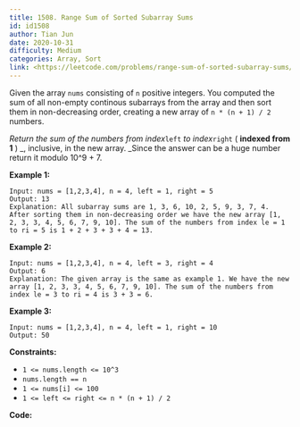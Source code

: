 ```yaml
---
title: 1508. Range Sum of Sorted Subarray Sums
id: id1508
author: Tian Jun
date: 2020-10-31
difficulty: Medium
categories: Array, Sort
link: <https://leetcode.com/problems/range-sum-of-sorted-subarray-sums/description/>
---
```


Given the array `nums` consisting of `n` positive integers. You computed the
sum of all non-empty continous subarrays from the array and then sort them in
non-decreasing order, creating a new array of `n * (n + 1) / 2` numbers.

_Return the sum of the numbers from index_`left` _to index_`right` ( **indexed
from 1** ) _, inclusive, in the  new array. _Since the answer can be a huge
number return it modulo 10^9 + 7.



**Example 1:**
            
	Input: nums = [1,2,3,4], n = 4, left = 1, right = 5    
	Output: 13     
	Explanation: All subarray sums are 1, 3, 6, 10, 2, 5, 9, 3, 7, 4. After sorting them in non-decreasing order we have the new array [1, 2, 3, 3, 4, 5, 6, 7, 9, 10]. The sum of the numbers from index le = 1 to ri = 5 is 1 + 2 + 3 + 3 + 4 = 13.     

**Example 2:**
            
	Input: nums = [1,2,3,4], n = 4, left = 3, right = 4    
	Output: 6    
	Explanation: The given array is the same as example 1. We have the new array [1, 2, 3, 3, 4, 5, 6, 7, 9, 10]. The sum of the numbers from index le = 3 to ri = 4 is 3 + 3 = 6.    

**Example 3:**
            
	Input: nums = [1,2,3,4], n = 4, left = 1, right = 10    
	Output: 50    



**Constraints:**

  * `1 <= nums.length <= 10^3`
  * `nums.length == n`
  * `1 <= nums[i] <= 100`
  * `1 <= left <= right <= n * (n + 1) / 2`


**Code:**
